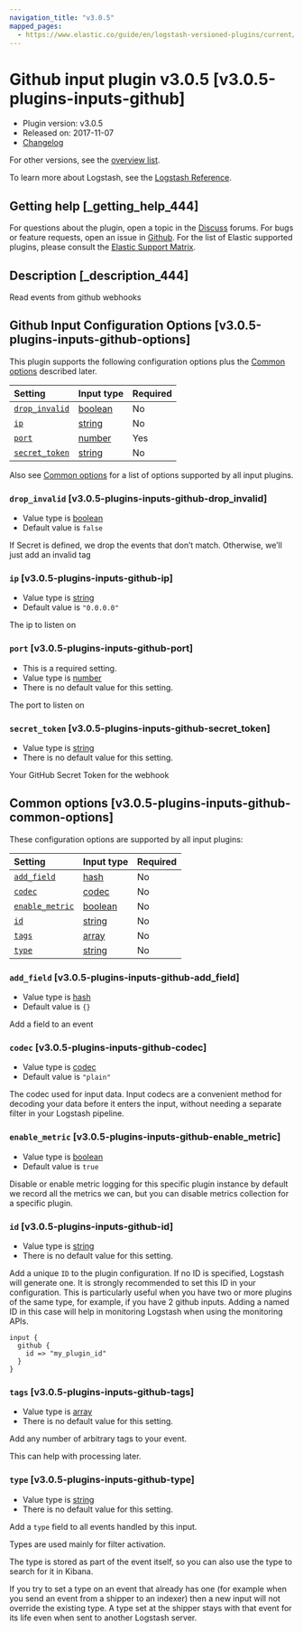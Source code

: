 ```yaml
---
navigation_title: "v3.0.5"
mapped_pages:
  - https://www.elastic.co/guide/en/logstash-versioned-plugins/current/v3.0.5-plugins-inputs-github.html
---
```


# Github input plugin v3.0.5 [v3.0.5-plugins-inputs-github]

* Plugin version: v3.0.5
* Released on: 2017-11-07
* [Changelog](https://github.com/logstash-plugins/logstash-input-github/blob/v3.0.5/CHANGELOG.md)

For other versions, see the [overview list](input-github-index.md).

To learn more about Logstash, see the [Logstash Reference](https://www.elastic.co/guide/en/logstash/current/index.html).

## Getting help [_getting_help_444]

For questions about the plugin, open a topic in the [Discuss](http://discuss.elastic.co) forums. For bugs or feature requests, open an issue in [Github](https://github.com/logstash-plugins/logstash-input-github). For the list of Elastic supported plugins, please consult the [Elastic Support Matrix](https://www.elastic.co/support/matrix#matrix_logstash_plugins).

## Description [_description_444]

Read events from github webhooks

## Github Input Configuration Options [v3.0.5-plugins-inputs-github-options]

This plugin supports the following configuration options plus the [Common options](v3-0-5-plugins-inputs-github.md#v3.0.5-plugins-inputs-github-common-options) described later.

| Setting | Input type | Required |
| :- | :- | :- |
| [`drop_invalid`](v3-0-5-plugins-inputs-github.md#v3.0.5-plugins-inputs-github-drop_invalid) | [boolean](/lsr/value-types.md#boolean) | No |
| [`ip`](v3-0-5-plugins-inputs-github.md#v3.0.5-plugins-inputs-github-ip) | [string](/lsr/value-types.md#string) | No |
| [`port`](v3-0-5-plugins-inputs-github.md#v3.0.5-plugins-inputs-github-port) | [number](/lsr/value-types.md#number) | Yes |
| [`secret_token`](v3-0-5-plugins-inputs-github.md#v3.0.5-plugins-inputs-github-secret_token) | [string](/lsr/value-types.md#string) | No |

Also see [Common options](v3-0-5-plugins-inputs-github.md#v3.0.5-plugins-inputs-github-common-options) for a list of options supported by all input plugins.

### `drop_invalid` [v3.0.5-plugins-inputs-github-drop_invalid]

* Value type is [boolean](/lsr/value-types.md#boolean)
* Default value is `false`

If Secret is defined, we drop the events that don’t match. Otherwise, we’ll just add an invalid tag

### `ip` [v3.0.5-plugins-inputs-github-ip]

* Value type is [string](/lsr/value-types.md#string)
* Default value is `"0.0.0.0"`

The ip to listen on

### `port` [v3.0.5-plugins-inputs-github-port]

* This is a required setting.
* Value type is [number](/lsr/value-types.md#number)
* There is no default value for this setting.

The port to listen on

### `secret_token` [v3.0.5-plugins-inputs-github-secret_token]

* Value type is [string](/lsr/value-types.md#string)
* There is no default value for this setting.

Your GitHub Secret Token for the webhook

## Common options [v3.0.5-plugins-inputs-github-common-options]

These configuration options are supported by all input plugins:

| Setting | Input type | Required |
| :- | :- | :- |
| [`add_field`](v3-0-5-plugins-inputs-github.md#v3.0.5-plugins-inputs-github-add_field) | [hash](/lsr/value-types.md#hash) | No |
| [`codec`](v3-0-5-plugins-inputs-github.md#v3.0.5-plugins-inputs-github-codec) | [codec](/lsr/value-types.md#codec) | No |
| [`enable_metric`](v3-0-5-plugins-inputs-github.md#v3.0.5-plugins-inputs-github-enable_metric) | [boolean](/lsr/value-types.md#boolean) | No |
| [`id`](v3-0-5-plugins-inputs-github.md#v3.0.5-plugins-inputs-github-id) | [string](/lsr/value-types.md#string) | No |
| [`tags`](v3-0-5-plugins-inputs-github.md#v3.0.5-plugins-inputs-github-tags) | [array](/lsr/value-types.md#array) | No |
| [`type`](v3-0-5-plugins-inputs-github.md#v3.0.5-plugins-inputs-github-type) | [string](/lsr/value-types.md#string) | No |

### `add_field` [v3.0.5-plugins-inputs-github-add_field]

* Value type is [hash](/lsr/value-types.md#hash)
* Default value is `{}`

Add a field to an event

### `codec` [v3.0.5-plugins-inputs-github-codec]

* Value type is [codec](/lsr/value-types.md#codec)
* Default value is `"plain"`

The codec used for input data. Input codecs are a convenient method for decoding your data before it enters the input, without needing a separate filter in your Logstash pipeline.

### `enable_metric` [v3.0.5-plugins-inputs-github-enable_metric]

* Value type is [boolean](/lsr/value-types.md#boolean)
* Default value is `true`

Disable or enable metric logging for this specific plugin instance by default we record all the metrics we can, but you can disable metrics collection for a specific plugin.

### `id` [v3.0.5-plugins-inputs-github-id]

* Value type is [string](/lsr/value-types.md#string)
* There is no default value for this setting.

Add a unique `ID` to the plugin configuration. If no ID is specified, Logstash will generate one. It is strongly recommended to set this ID in your configuration. This is particularly useful when you have two or more plugins of the same type, for example, if you have 2 github inputs. Adding a named ID in this case will help in monitoring Logstash when using the monitoring APIs.

```
input {
  github {
    id => "my_plugin_id"
  }
}
```

### `tags` [v3.0.5-plugins-inputs-github-tags]

* Value type is [array](/lsr/value-types.md#array)
* There is no default value for this setting.

Add any number of arbitrary tags to your event.

This can help with processing later.

### `type` [v3.0.5-plugins-inputs-github-type]

* Value type is [string](/lsr/value-types.md#string)
* There is no default value for this setting.

Add a `type` field to all events handled by this input.

Types are used mainly for filter activation.

The type is stored as part of the event itself, so you can also use the type to search for it in Kibana.

If you try to set a type on an event that already has one (for example when you send an event from a shipper to an indexer) then a new input will not override the existing type. A type set at the shipper stays with that event for its life even when sent to another Logstash server.
